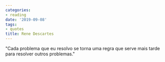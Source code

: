 ```yaml
---
categories:
- reading
date: '2019-09-08'
tags:
- quotes
title: Rene Descartes
---
```


"Cada problema que eu resolvo se torna uma regra que serve mais tarde para resolver outros problemas."